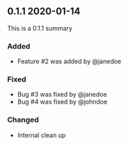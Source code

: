 ## 0.1.1 2020-01-14

This is a 0.1.1 summary

### Added

- Feature #2 was added by @janedoe

### Fixed

- Bug #3 was fixed by @janedoe
- Bug #4 was fixed by @johndoe

### Changed

- Internal clean up
